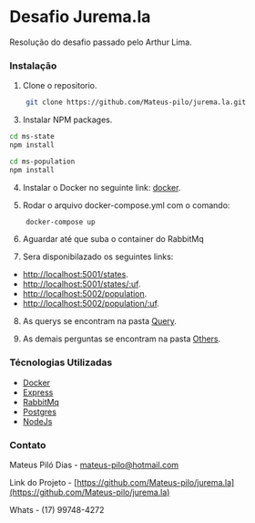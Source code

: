 # Desafio Jurema.la

Resolução do desafio passado pelo Arthur Lima.

### Instalação

1. Clone o repositorio.
```sh
    git clone https://github.com/Mateus-pilo/jurema.la.git
```
3. Instalar NPM packages.
```sh
cd ms-state
npm install

cd ms-population
npm install
```
4. Instalar o Docker no seguinte link:
[docker](https://www.docker.com/).

5. Rodar o arquivo docker-compose.yml com o comando:
```sh 
    docker-compose up
```
6. Aguardar até que suba o container do RabbitMq

7. Sera disponibilazado os seguintes links:
* [http://localhost:5001/states](http://localhost:5001/states).
* [http://localhost:5001/states/:uf](http://localhost:5001/states/:uf).
* [http://localhost:5002/population](http://localhost:5002/population).
* [http://localhost:5002/population/:uf](http://localhost:5002/population/:uf).

8. As querys se encontram na pasta [Query](https://github.com/Mateus-pilo/jurema.la/tree/master/querys).

9. As demais perguntas se encontram na pasta [Others](https://github.com/Mateus-pilo/jurema.la/tree/master/others).

### Técnologias Utilizadas
* [Docker](https://www.docker.com/)
* [Express](https://expressjs.com/pt-br/)
* [RabbitMq](https://www.rabbitmq.com/)
* [Postgres](https://www.postgresql.org/)
* [NodeJs](https://nodejs.org/en/)

### Contato
Mateus Piló Dias - mateus-pilo@hotmail.com

Link do Projeto - [https://github.com/Mateus-pilo/jurema.la](https://github.com/Mateus-pilo/jurema.la)

Whats - (17) 99748-4272